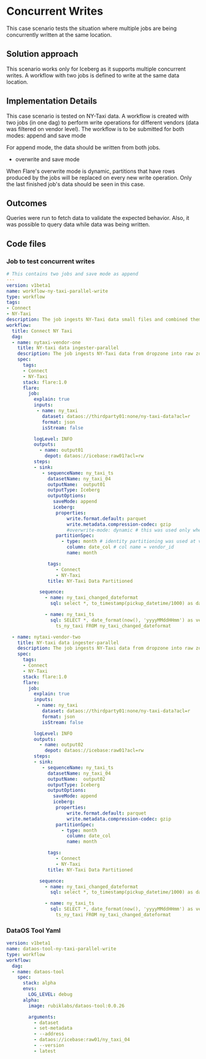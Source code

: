 # Concurrent Writes

This case scenario tests the situation where multiple jobs are being concurrently written at the same location.

## Solution approach

This scenario works only for Iceberg as it supports multiple concurrent writes. A workflow with two jobs is defined to write at the same data location.

## Implementation Details

This case scenario is tested on NY-Taxi data. A workflow is created with two jobs (in one dag) to perform write operations for different vendors (data was filtered on vendor level). The workflow is to be submitted for both modes: append and save mode

For append mode, the data should be written from both jobs.

- overwrite and save mode

When Flare's overwrite mode is dynamic, partitions that have rows produced by the jobs will be replaced on every new write operation. Only the last finished job's data should be seen in this case.

## Outcomes

Queries were run to fetch data to validate the expected behavior. Also, it was possible to query data while data was being written.

## Code files

### Job to test concurrent writes

```yaml
# This contains two jobs and save mode as append
---
version: v1beta1
name: workflow-ny-taxi-parallel-write
type: workflow
tags:
- Connect
- NY-Taxi
description: The job ingests NY-Taxi data small files and combined them to one file
workflow:
  title: Connect NY Taxi
  dag:
  - name: nytaxi-vendor-one
    title: NY-taxi data ingester-parallel 
    description: The job ingests NY-Taxi data from dropzone into raw zone
    spec:
      tags:
      - Connect
      - NY-Taxi
      stack: flare:1.0
      flare:
        job:
          explain: true
          inputs:
           - name: ny_taxi
             dataset: dataos://thirdparty01:none/ny-taxi-data?acl=r
             format: json
             isStream: false

          logLevel: INFO
          outputs:
            - name: output01
              depot: dataos://icebase:raw01?acl=rw
          steps:
          - sink:
             - sequenceName: ny_taxi_ts
               datasetName: ny_taxi_04
               outputName:  output01
               outputType: Iceberg
               outputOptions:
                 saveMode: append
                 iceberg:
                  properties:
                      write.format.default: parquet
                      write.metadata.compression-codec: gzip
                      #overwrite-mode: dynamic # this was used only when one partition data is need to be replaced with saveMode as Overwrite that job was seperate if need will send that as well
                  partitionSpec:
                    - type: month # identity partitioning was used at vendor_id level
                      column: date_col # col name = vendor_id
                      name: month

               tags:
                  - Connect
                  - NY-Taxi
               title: NY-Taxi Data Partitioned

            sequence:
              - name: ny_taxi_changed_dateformat
                sql: select *, to_timestamp(pickup_datetime/1000) as date_col from ny_taxi where vendor_id = 1

              - name: ny_taxi_ts
                sql: SELECT *, date_format(now(), 'yyyyMMddHHmm') as version, now() as
                  ts_ny_taxi FROM ny_taxi_changed_dateformat

  - name: nytaxi-vendor-two
    title: NY-taxi data ingester-parallel
    description: The job ingests NY-Taxi data from dropzone into raw zone
    spec:
      tags:
      - Connect
      - NY-Taxi
      stack: flare:1.0
      flare:
        job:
          explain: true
          inputs:
           - name: ny_taxi
             dataset: dataos://thirdparty01:none/ny-taxi-data?acl=r
             format: json
             isStream: false

          logLevel: INFO
          outputs:
            - name: output02
              depot: dataos://icebase:raw01?acl=rw
          steps:
          - sink:
             - sequenceName: ny_taxi_ts
               datasetName: ny_taxi_04
               outputName:  output02
               outputType: Iceberg
               outputOptions:
                 saveMode: append
                 iceberg:
                  properties:
                      write.format.default: parquet
                      write.metadata.compression-codec: gzip
                  partitionSpec:
                    - type: month
                      column: date_col
                      name: month

               tags:
                  - Connect
                  - NY-Taxi
               title: NY-Taxi Data Partitioned

            sequence:
              - name: ny_taxi_changed_dateformat
                sql: select *, to_timestamp(pickup_datetime/1000) as date_col from ny_taxi where vendor_id = 2

              - name: ny_taxi_ts
                sql: SELECT *, date_format(now(), 'yyyyMMddHHmm') as version, now() as
                  ts_ny_taxi FROM ny_taxi_changed_dateformat
```

### DataOS Tool Yaml

```yaml
version: v1beta1
name: dataos-tool-ny-taxi-parallel-write
type: workflow
workflow:
  dag:
  - name: dataos-tool
    spec:
      stack: alpha
      envs:
        LOG_LEVEL: debug
      alpha:
        image: rubiklabs/dataos-tool:0.0.26

        arguments:
          - dataset
          - set-metadata
          - --address
          - dataos://icebase:raw01/ny_taxi_04
          - --version
          - latest
```